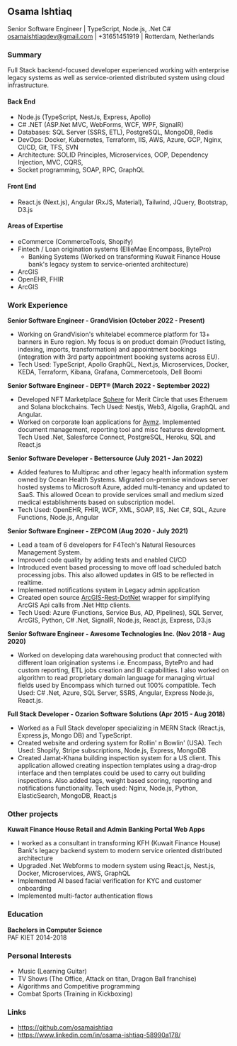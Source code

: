## **Osama Ishtiaq**
Senior Software Engineer | TypeScript, Node.js, .Net C#    
osamaishtiaqdev@gmail.com | +31651451919 | Rotterdam, Netherlands    

### Summary
Full Stack backend-focused developer experienced working with enterprise legacy systems as well as service-oriented distributed system using cloud infrastructure.   

#### **Back End**
- Node.js (TypeScript, NestJs, Express, Apollo)    
- C# .NET (ASP.Net MVC, WebForms, WCF, WPF, SignalR)     
- Databases: SQL Server (SSRS, ETL), PostgreSQL, MongoDB, Redis    
- DevOps: Docker, Kubernetes, Terraform, IIS, AWS, Azure, GCP, Nginx, CI/CD, Git, TFS, SVN    
- Architecture: SOLID Principles, Microservices, OOP, Dependency Injection, MVC, CQRS,    
- Socket programming, SOAP, RPC, GraphQL    

#### **Front End**
-  React.js (Next.js), Angular (RxJS, Material), Tailwind, JQuery, Bootstrap, D3.js    

#### **Areas of Expertise**
- eCommerce (CommerceTools, Shopify) 
- Fintech / Loan origination systems (EllieMae Encompass, BytePro) 
  - Banking Systems (Worked on transforming Kuwait Finance House bank's legacy system to service-oriented architecture)
- ArcGIS
- OpenEHR, FHIR 
- ArcGIS

### **Work Experience**

**Senior Software Engineer - GrandVision (October 2022 - Present)**  
- Working on GrandVision's whitelabel ecommerce platform for 13+ banners in Euro region. My focus is on product domain (Product listing, indexing, imports, transformation) and appointment bookings (integration with 3rd party appointment booking systems across EU). 
- Tech Used: TypeScript, Apollo GraphQL, Next.js, Microservices, Docker, KEDA, Terraform, Kibana, Grafana, Commercetools, Dell Boomi    

**Senior Software Engineer - DEPT® (March 2022 - September 2022)**  
- Developed NFT Marketplace [Sphere](https://meritcircle.io/) for Merit Circle that uses Etheruem and Solana blockchains. Tech Used: Nestjs, Web3, Algolia, GraphQL and Angular. 
- Worked on corporate loan applications for [Aymz](https://www.aymz.com/). Implemented document management, reporting tool and misc features development. Tech Used .Net, Salesforce Connect, PostgreSQL, Heroku, SQL and React.js    

**Senior Software Developer - Bettersource (July 2021 - Jan 2022)**  
- Added features to Multiprac and other legacy health information system owned by Ocean Health Systems. Migrated on-premise windows server hosted systems to Microsoft Azure, added multi-tenancy and updated to SaaS. This allowed Ocean to provide services small and medium sized medical establishments based on subscription model.
- Tech Used: OpenEHR, FHIR, WCF, XML, SOAP, IIS, .Net C#, SQL, Azure Functions, Node.js, Angular    

**Senior Software Engineer - ZEPCOM (Aug 2020 - July 2021)**  
- Lead a team of 6 developers for F4Tech's Natural Resources Management System. 
- Improved code quality by adding tests and enabled CI/CD
- Introduced event based processing to move off load scheduled batch processing jobs. This also allowed updates in GIS to be reflected in realtime.
- Implemented notifications system in Legacy admin application     
- Created open source [ArcGIS-Rest-DotNet](https://github.com/osamaishtiaq/arcgis-rest-dotnet) wrapper for simplifying ArcGIS Api calls from .Net Http clients.
- Tech Used: Azure (Functions, Service Bus, AD, Pipelines), SQL Server, ArcGIS, Python, C# .Net,  SignalR, Node.js, React.js, Express, D3.js

**Senior Software Engineer - Awesome Technologies Inc. (Nov 2018 - Aug 2020)**
- Worked on developing data warehousing product that connected with different loan origination systems i.e. Encompass, BytePro and had custom reporting, ETL jobs creation and BI capabilities. I also worked on algorithm to read proprietary domain language for managing virtual fields used by Encompass which turned out 100% compatible. Tech Used: C# .Net, Azure, SQL Server, SSRS, Angular, Express Node.js, React.js.


**Full Stack Developer - Ozarion Software Solutions (Apr 2015 - Aug 2018)**  
- Worked as a Full Stack developer specializing in MERN Stack (React.js, Express.js, Mongo DB) and TypeScript. 
- Created website and ordering system for Rollin' n Bowlin' (USA). Tech Used: Shopify, Stripe subscriptions, Node.js, Express, MongoDB
- Created Jamat-Khana building inspection system for a US client. This application allowed creating inspection templates using a drag-drop interface and then templates could be used to carry out building inspections. Also added tags, weight based scoring, reporting and notifications functionality. Tech used: Nginx, Node.js, Python, ElasticSearch, MongoDB, React.js

### Other projects    
**Kuwait Finance House Retail and Admin Banking Portal Web Apps**
- I worked as a consultant in transforming KFH (Kuwait Finance House) Bank's legacy backend system to modern service oriented distributed architecture
- Upgraded .Net Webforms to modern system using React.js, Nest.js, Docker, Microservices, AWS, GraphQL
- Implemented AI based facial verification for KYC and customer onboarding
- Implemented multi-factor authentication flows

    
### **Education**

**Bachelors in Computer Science**  
PAF KIET 2014-2018    

### **Personal Interests**

- Music (Learning Guitar)
- TV Shows (The Office, Attack on titan, Dragon Ball franchise)
- Algorithms and Competitive programming
- Combat Sports (Training in Kickboxing)

### **Links**

- <https://github.com/osamaishtiaq>
- <https://www.linkedin.com/in/osama-ishtiaq-58990a178/>

